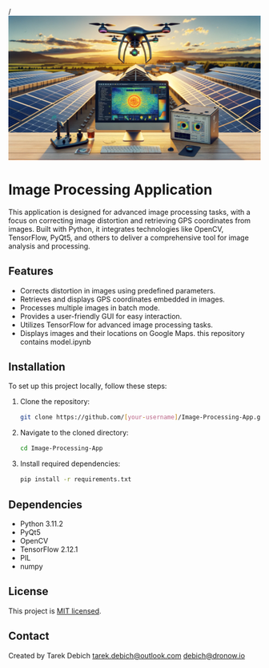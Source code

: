 /![GUI1ff](file/ma1.png)
# Image Processing Application

This application is designed for advanced image processing tasks, with a focus on correcting image distortion and retrieving GPS coordinates from images. Built with Python, it integrates technologies like OpenCV, TensorFlow, PyQt5, and others to deliver a comprehensive tool for image analysis and processing.

## Features
- Corrects distortion in images using predefined parameters.
- Retrieves and displays GPS coordinates embedded in images.
- Processes multiple images in batch mode.
- Provides a user-friendly GUI for easy interaction.
- Utilizes TensorFlow for advanced image processing tasks.
- Displays images and their locations on Google Maps.
this repository contains model.ipynb

## Installation

To set up this project locally, follow these steps:

1. Clone the repository:
   ```bash
   git clone https://github.com/[your-username]/Image-Processing-App.git
   ```
2. Navigate to the cloned directory:
   ```bash
   cd Image-Processing-App
   ```
3. Install required dependencies:
   ```bash
   pip install -r requirements.txt
   ```

## Dependencies

- Python  3.11.2
- PyQt5
- OpenCV
- TensorFlow  2.12.1
- PIL
- numpy


## License

This project is [MIT licensed](https://github.com/[your-username]/Image-Processing-App/blob/main/LICENSE).

## Contact

Created by Tarek Debich 
tarek.debich@outlook.com
debich@dronow.io
